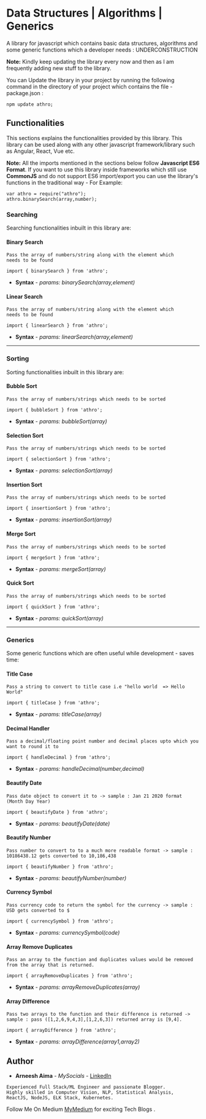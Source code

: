 

# Data Structures | Algorithms | Generics

A library for javascript which contains basic data structures, algorithms and some generic functions which a developer needs : UNDERCONSTRUCTION

**Note:** Kindly keep updating the library every now and then as I am frequently adding new stuff to the library.

You can Update the library in your project by running the following command in the directory of your project which contains the file - package.json  :
```
npm update athro;
```

## Functionalities
This sections explains the functionalities provided by this library. This library can be used along with any other javascript framework/library such as Angular, React, Vue etc.

**Note:** All the imports mentioned in the sections below follow **Javascript ES6 Format**. If you want to use this library inside frameworks which still use **CommonJS** and do not support ES6 import/export you can use the library's functions in the traditional way - For Example:

```
var athro = require("athro");
athro.binarySearch(array,number);
```

### Searching
Searching functionalities inbuilt in this library are:

#### Binary Search
```
Pass the array of numbers/string along with the element which
needs to be found

import { binarySearch } from 'athro';
```
* **Syntax** - *params: binarySearch(array,element)*

#### Linear Search
```
Pass the array of numbers/string along with the element which
needs to be found

import { linearSearch } from 'athro';
```
* **Syntax** - *params: linearSearch(array,element)*

---

### Sorting
Sorting functionalities inbuilt in this library are:

#### Bubble Sort
```
Pass the array of numbers/strings which needs to be sorted

import { bubbleSort } from 'athro';
```
* **Syntax** - *params: bubbleSort(array)*

#### Selection Sort
```
Pass the array of numbers/strings which needs to be sorted

import { selectionSort } from 'athro';
```
* **Syntax** - *params: selectionSort(array)*

#### Insertion Sort
```
Pass the array of numbers/strings which needs to be sorted

import { insertionSort } from 'athro';
```
* **Syntax** - *params: insertionSort(array)*

#### Merge Sort
```
Pass the array of numbers/strings which needs to be sorted

import { mergeSort } from 'athro';
```
* **Syntax** - *params: mergeSort(array)*

#### Quick Sort
```
Pass the array of numbers/strings which needs to be sorted

import { quickSort } from 'athro';
```
* **Syntax** - *params: quickSort(array)*


---

### Generics
Some generic functions which are often useful while development - saves time:

#### Title Case
```
Pass a string to convert to title case i.e "hello world  => Hello World"

import { titleCase } from 'athro';
```
* **Syntax** - *params: titleCase(array)*

#### Decimal Handler
```
Pass a decimal/floating point number and decimal places upto which you want to round it to

import { handleDecimal } from 'athro';
```
* **Syntax** - *params: handleDecimal(number,decimal)*

#### Beautify Date
```
Pass date object to convert it to -> sample : Jan 21 2020 format (Month Day Year)

import { beautifyDate } from 'athro';
```
* **Syntax** - *params: beautifyDate(date)*

#### Beautify Number
```
Pass number to convert to to a much more readable format -> sample : 10186438.12 gets converted to 10,186,438

import { beautifyNumber } from 'athro';
```
* **Syntax** - *params: beautifyNumber(number)*


#### Currency Symbol
```
Pass currency code to return the symbol for the currency -> sample : USD gets converted to $

import { currencySymbol } from 'athro';
```
* **Syntax** - *params: currencySymbol(code)*

#### Array Remove Duplicates
```
Pass an array to the function and duplicates values would be removed from the array that is returned.

import { arrayRemoveDuplicates } from 'athro';
```
* **Syntax** - *params: arrayRemoveDuplicates(array)*

#### Array Difference
```
Pass two arrays to the function and their difference is returned -> sample : pass ([1,2,6,9,4,3],[1,2,6,3]) returned array is [9,4].

import { arrayDifference } from 'athro';
```
* **Syntax** - *params: arrayDifference(array1,array2)*



## Author

* **Arneesh Aima** - *MySocials* - [LinkedIn](https://www.linkedin.com/in/arneesh-aima-49b516116/)

```
Experienced Full Stack/ML Engineer and passionate Blogger.
Highly skilled in Computer Vision, NLP, Statistical Analysis,
ReactJS, NodeJS, ELK Stack, Kubernetes.
```

Follow Me On Medium [MyMedium](https://medium.com/@arneeshaima) for exciting Tech Blogs .
